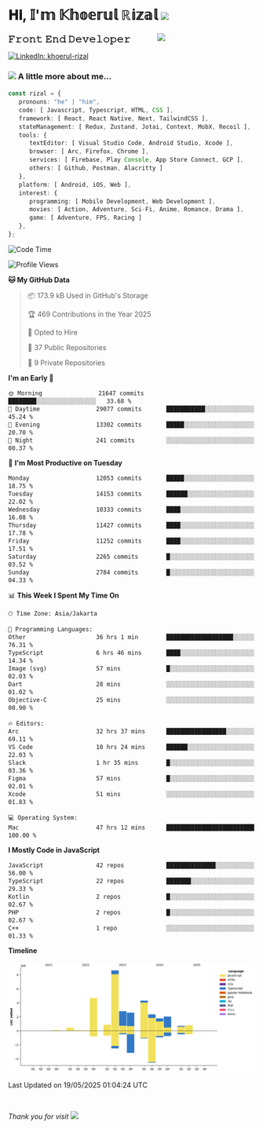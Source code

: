 <h1> 𝐇𝐢, 𝕀'𝕞 𝕂𝕙𝕠𝕖𝕣𝕦𝕝 ℝ𝕚𝕫𝕒𝕝 <img src="https://media.giphy.com/media/mGcNjsfWAjY5AEZNw6/giphy.gif" width="50"></h1>
<img align='right' src="https://media.giphy.com/media/v1.Y2lkPTc5MGI3NjExOWI2ajR2NGJubzBsZHFuaHMwajRrcDNsNXJwOG8yb3F0NjhkNXF4OSZlcD12MV9pbnRlcm5hbF9naWZfYnlfaWQmY3Q9cw/fkZukR450RQ1qnGaq9/giphy.gif" width="200">
<strong style="font-size:20px;">𝙵𝚛𝚘𝚗𝚝 𝙴𝚗𝚍 𝙳𝚎𝚟𝚎𝚕𝚘𝚙𝚎𝚛</strong>
</p></em>

[![LinkedIn: khoerul-rizal](https://img.shields.io/badge/khoerul--rizal-blue?style=flat-square&logo=Linkedin&logoColor=white&link=https://www.linkedin.com/in/khoerul-rizal/)](https://www.linkedin.com/in/khoerul-rizal/)

### <img src="https://media.giphy.com/media/VgCDAzcKvsR6OM0uWg/giphy.gif" width="50"> A little more about me...

```typescript
const rizal = {
   pronouns: "he" | "him",
   code: [ Javascript, Typescript, HTML, CSS ],
   framework: [ React, React Native, Next, TailwindCSS ],
   stateManagement: [ Redux, Zustand, Jotai, Context, MobX, Recoil ],
   tools: {
      textEditor: [ Visual Studio Code, Android Studio, Xcode ],
      browser: [ Arc, Firefox, Chrome ],
      services: [ Firebase, Play Console, App Store Connect, GCP ],
      others: [ Github, Postman, Alacritty ]
   },
   platform: [ Android, iOS, Web ],
   interest: {
      programming: [ Mobile Development, Web Development ],
      movies: [ Action, Adventure, Sci-Fi, Anime, Romance, Drama ],
      game: [ Adventure, FPS, Racing ]
   },
};
```

<!--START_SECTION:waka-->
![Code Time](http://img.shields.io/badge/Code%20Time-2%2C825%20hrs%2032%20mins-blue)

![Profile Views](http://img.shields.io/badge/Profile%20Views-1-blue)

**🐱 My GitHub Data** 

> 📦 173.9 kB Used in GitHub's Storage 
 > 
> 🏆 469 Contributions in the Year 2025
 > 
> 💼 Opted to Hire
 > 
> 📜 37 Public Repositories 
 > 
> 🔑 9 Private Repositories 
 > 
**I'm an Early 🐤** 

```text
🌞 Morning                21647 commits       ████████░░░░░░░░░░░░░░░░░   33.68 % 
🌆 Daytime                29077 commits       ███████████░░░░░░░░░░░░░░   45.24 % 
🌃 Evening                13302 commits       █████░░░░░░░░░░░░░░░░░░░░   20.70 % 
🌙 Night                  241 commits         ░░░░░░░░░░░░░░░░░░░░░░░░░   00.37 % 
```
📅 **I'm Most Productive on Tuesday** 

```text
Monday                   12053 commits       █████░░░░░░░░░░░░░░░░░░░░   18.75 % 
Tuesday                  14153 commits       ██████░░░░░░░░░░░░░░░░░░░   22.02 % 
Wednesday                10333 commits       ████░░░░░░░░░░░░░░░░░░░░░   16.08 % 
Thursday                 11427 commits       ████░░░░░░░░░░░░░░░░░░░░░   17.78 % 
Friday                   11252 commits       ████░░░░░░░░░░░░░░░░░░░░░   17.51 % 
Saturday                 2265 commits        █░░░░░░░░░░░░░░░░░░░░░░░░   03.52 % 
Sunday                   2784 commits        █░░░░░░░░░░░░░░░░░░░░░░░░   04.33 % 
```


📊 **This Week I Spent My Time On** 

```text
🕑︎ Time Zone: Asia/Jakarta

💬 Programming Languages: 
Other                    36 hrs 1 min        ███████████████████░░░░░░   76.31 % 
TypeScript               6 hrs 46 mins       ████░░░░░░░░░░░░░░░░░░░░░   14.34 % 
Image (svg)              57 mins             █░░░░░░░░░░░░░░░░░░░░░░░░   02.03 % 
Dart                     28 mins             ░░░░░░░░░░░░░░░░░░░░░░░░░   01.02 % 
Objective-C              25 mins             ░░░░░░░░░░░░░░░░░░░░░░░░░   00.90 % 

🔥 Editors: 
Arc                      32 hrs 37 mins      █████████████████░░░░░░░░   69.11 % 
VS Code                  10 hrs 24 mins      ██████░░░░░░░░░░░░░░░░░░░   22.03 % 
Slack                    1 hr 35 mins        █░░░░░░░░░░░░░░░░░░░░░░░░   03.36 % 
Figma                    57 mins             █░░░░░░░░░░░░░░░░░░░░░░░░   02.01 % 
Xcode                    51 mins             ░░░░░░░░░░░░░░░░░░░░░░░░░   01.83 % 

💻 Operating System: 
Mac                      47 hrs 12 mins      █████████████████████████   100.00 % 
```

**I Mostly Code in JavaScript** 

```text
JavaScript               42 repos            ██████████████░░░░░░░░░░░   56.00 % 
TypeScript               22 repos            ███████░░░░░░░░░░░░░░░░░░   29.33 % 
Kotlin                   2 repos             █░░░░░░░░░░░░░░░░░░░░░░░░   02.67 % 
PHP                      2 repos             █░░░░░░░░░░░░░░░░░░░░░░░░   02.67 % 
C++                      1 repo              ░░░░░░░░░░░░░░░░░░░░░░░░░   01.33 % 
```



**Timeline**

![Lines of Code chart](https://raw.githubusercontent.com/khoerulrizal/khoerulrizal/main/assets/bar_graph.png)


 Last Updated on 19/05/2025 01:04:24 UTC
<!--END_SECTION:waka-->
</details>
<br/>

<em>Thank you for visit</em> <img src="https://media.giphy.com/media/v1.Y2lkPTc5MGI3NjExcHdvNm1qZWtjaGw0ZjdwM3Z3NnY2dHlueTVuODBta2FiY20wM2YybSZlcD12MV9pbnRlcm5hbF9naWZfYnlfaWQmY3Q9cw/tV25tpdKqdFa9x81k2/giphy.gif" width="40">
